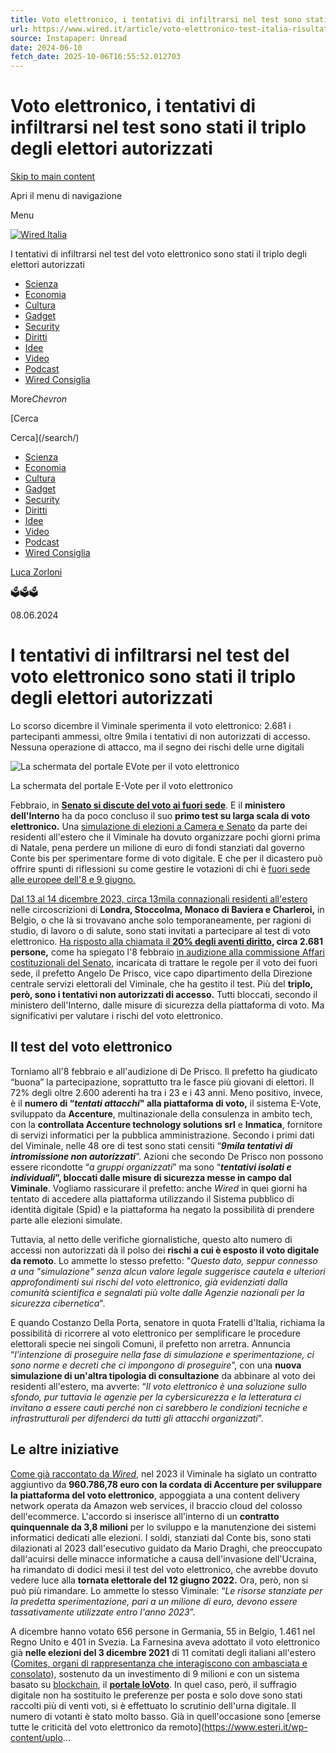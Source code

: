 ```yaml
---
title: Voto elettronico, i tentativi di infiltrarsi nel test sono stati il triplo degli elettori autorizzati
url: https://www.wired.it/article/voto-elettronico-test-italia-risultati-ministero-interno/
source: Instapaper: Unread
date: 2024-06-10
fetch_date: 2025-10-06T16:55:52.012703
---
```


# Voto elettronico, i tentativi di infiltrarsi nel test sono stati il triplo degli elettori autorizzati

[Skip to main content](#main-content)

Apri il menu di navigazione

Menu

[![Wired Italia](/verso/static/wired-us/assets/logo-header.svg)](/)

I tentativi di infiltrarsi nel test del voto elettronico sono stati il triplo degli elettori autorizzati

* [Scienza](/scienza/)
* [Economia](/economia/)
* [Cultura](/cultura/)
* [Gadget](/gadget/)
* [Security](/security/)
* [Diritti](/diritti/)
* [Idee](/idee/)
* [Video](/video/)
* [Podcast](/podcast-wired/)
* [Wired Consiglia](/wired-consiglia/)

More*Chevron*

[Cerca

Cerca](/search/)

* [Scienza](/scienza/)
* [Economia](/economia/)
* [Cultura](/cultura/)
* [Gadget](/gadget/)
* [Security](/security/)
* [Diritti](/diritti/)
* [Idee](/idee/)
* [Video](/video/)
* [Podcast](/podcast-wired/)
* [Wired Consiglia](/wired-consiglia/)

[Luca Zorloni](/author/lzorloni/)

🗳️🗳️🗳️

08.06.2024

# I tentativi di infiltrarsi nel test del voto elettronico sono stati il triplo degli elettori autorizzati

Lo scorso dicembre il Viminale sperimenta il voto elettronico: 2.681 i partecipanti ammessi, oltre 9mila i tentativi di non autorizzati di accesso. Nessuna operazione di attacco, ma il segno dei rischi delle urne digitali

![La schermata del portale EVote per il voto elettronico](https://media-assets.wired.it/photos/656f6ac3baaf381dda5865b6/16:9/w_2560%2Cc_limit/SELFIE%2520POLITICI%2520(8).png)

La schermata del portale E-Vote per il voto elettronico

Febbraio, in [**Senato si discute del voto ai fuori sede**](https://www.wired.it/article/fuori-sede-come-votare-a-distanza-elezioni-europee-modulo-comune/). E il **ministero dell'Interno** ha da poco concluso il suo **primo test su larga scala di voto elettronico.** Una [simulazione di elezioni a Camera e Senato](https://www.wired.it/article/voto-elettronico-italia-13-14-dicembre-portale-evote-istruzioni/) da parte dei residenti all'estero che il Viminale ha dovuto organizzare pochi giorni prima di Natale, pena perdere un milione di euro di fondi stanziati dal governo Conte bis per sperimentare forme di voto digitale. E che per il dicastero può offrire spunti di riflessioni su come gestire le votazioni di chi è [fuori sede alle europee dell'8 e 9 giugno.](https://www.wired.it/gallery/come-votare-alle-elezioni-europee-2024/)

[Dal 13 al 14 dicembre 2023, circa 13mila connazionali residenti all'estero](https://www.wired.it/article/voto-elettronico-simulazione-ministero-interno-13-14-dicembre/) nelle circoscrizioni di **Londra, Stoccolma, Monaco di Baviera e Charleroi,** in Belgio, o che là si trovavano anche solo temporaneamente, per ragioni di studio, di lavoro o di salute, sono stati invitati a partecipare al test di voto elettronico. [Ha risposto alla chiamata il **20% degli aventi diritto**](https://elezioni.interno.gov.it/senato/scrutini/20231213/scrutiniSE1000)**, circa 2.681 persone,** come ha spiegato l'8 febbraio [in audizione alla commissione Affari costituzionali del Senato,](https://www.senato.it/application/xmanager/projects/leg19/attachments/documento_evento_procedura_commissione/files/000/429/199/Pref._De_Prisco.pdf) incaricata di trattare le regole per il voto dei fuori sede, il prefetto Angelo De Prisco, vice capo dipartimento della Direzione centrale servizi elettorali del Viminale, che ha gestito il test. Più del **triplo, però, sono i tentativi non autorizzati di accesso.** Tutti bloccati, secondo il ministero dell'Interno, dalle misure di sicurezza della piattaforma di voto. Ma significativi per valutare i rischi del voto elettronico.

## Il test del voto elettronico

Torniamo all'8 febbraio e all'audizione di De Prisco. Il prefetto ha giudicato “buona” la partecipazione, soprattutto tra le fasce più giovani di elettori. Il 72% degli oltre 2.600 aderenti ha tra i 23 e i 43 anni. Meno positivo, invece, è il **numero di “*tentati attacchi*" alla piattaforma di voto,** il sistema E-Vote, sviluppato da **Accenture**, multinazionale della consulenza in ambito tech, con la **controllata Accenture technology solutions srl** e **Inmatica**, fornitore di servizi informatici per la pubblica amministrazione. Secondo i primi dati del Viminale, nelle 48 ore di test sono stati censiti “***9mila tentativi di intromissione non autorizzati***”. Azioni che secondo De Prisco non possono essere ricondotte “*a gruppi organizzati*” ma sono “***tentativi isolati e individuali*”, bloccati dalle misure di sicurezza messe in campo dal Viminale**. Vogliamo rassicurare il prefetto: anche *Wired* in quei giorni ha tentato di accedere alla piattaforma utilizzando il Sistema pubblico di identità digitale (Spid) e la piattaforma ha negato la possibilità di prendere parte alle elezioni simulate.

Tuttavia, al netto delle verifiche giornalistiche, questo alto numero di accessi non autorizzati dà il polso dei **rischi a cui è esposto il voto digitale da remoto**. Lo ammette lo stesso prefetto: "*Questo dato, seppur connesso a una "simulazione" senza alcun valore legale suggerisce cautela e ulteriori approfondimenti sui rischi del voto elettronico, già evidenziati dalla comunità scientifica e segnalati più volte dalle Agenzie nazionali per la sicurezza cibernetica*".

E quando Costanzo Della Porta, senatore in quota Fratelli d'Italia, richiama la possibilità di ricorrere al voto elettronico per semplificare le procedure elettorali specie nei singoli Comuni, il prefetto non arretra. Annuncia “*l'intenzione di proseguire nella fase di simulazione e sperimentazione, ci sono norme e decreti che ci impongono di proseguire*”, con una **nuova simulazione di un'altra tipologia di consultazione** da abbinare al voto dei residenti all'estero, ma avverte: “*Il voto elettronico è una soluzione sullo sfondo, pur tuttavia le agenzie per la cybersicurezza e la letteratura ci invitano a essere cauti perché non ci sarebbero le condizioni tecniche e infrastrutturali per difenderci da tutti gli attacchi organizzati*”.

## Le altre iniziative

[Come già raccontato da *Wired*,](https://www.wired.it/article/voto-elettronico-simulazione-ministero-interno-13-14-dicembre/) nel 2023 il Viminale ha siglato un contratto aggiuntivo da **960.786,78 euro con la cordata di Accenture per sviluppare la piattaforma del voto elettronico**, appoggiata a una content delivery network operata da Amazon web services, il braccio cloud del colosso dell'ecommerce. L'accordo si inserisce all'interno di un **contratto quinquennale da 3,8 milioni** per lo sviluppo e la manutenzione dei sistemi informatici dedicati alle elezioni. I soldi, stanziati dal Conte bis, sono stati dilazionati al 2023 dall'esecutivo guidato da Mario Draghi, che preoccupato dall'acuirsi delle minacce informatiche a causa dell'invasione dell'Ucraina, ha rimandato di dodici mesi il test del voto elettronico, che avrebbe dovuto vedere luce alla **tornata elettorale del 12 giugno 2022.** Ora, però, non si può più rimandare. Lo ammette lo stesso Viminale: “*Le risorse stanziate per la predetta sperimentazione, pari a un milione di euro, devono essere tassativamente utilizzate entro l'anno 2023*”.

A dicembre hanno votato 656 persone in Germania, 55 in Belgio, 1.461 nel Regno Unito e 401 in Svezia. La Farnesina aveva adottato il voto elettronico già **nelle elezioni del 3 dicembre 2021** di 11 comitati degli italiani all'estero ([Comites, organi di rappresentanza che interagiscono con ambasciata e consolato](https://www.esteri.it/it/servizi-consolari-e-visti/italiani-all-estero/organismirappresentativi/comites/)), sostenuto da un investimento di 9 milioni e con un sistema basato su [blockchain](https://www.wired.it/topic/blockchain), il [**portale IoVoto**](https://developers.italia.it/it/software/m_ae-maecidgai08-iovoto.html). In quel caso, però, il suffragio digitale non ha sostituito le preferenze per posta e solo dove sono stati raccolti più di venti voti, si è effettuato lo scrutinio dell'urna digitale. Il numero di votanti è stato molto basso. Già in quell'occasione sono [emerse tutte le criticità del voto elettronico da remoto](https://www.esteri.it/wp-content/uplo...